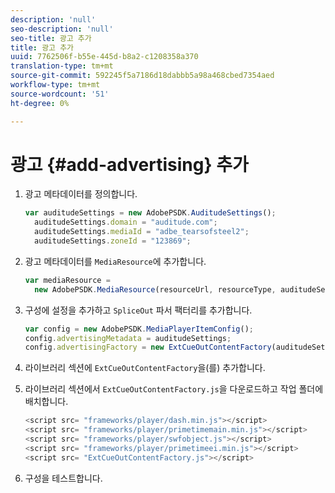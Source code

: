 ```yaml
---
description: 'null'
seo-description: 'null'
seo-title: 광고 추가
title: 광고 추가
uuid: 7762506f-b55e-445d-b8a2-c1208358a370
translation-type: tm+mt
source-git-commit: 592245f5a7186d18dabbb5a98a468cbed7354aed
workflow-type: tm+mt
source-wordcount: '51'
ht-degree: 0%

---
```



# 광고 {#add-advertising} 추가

1. 광고 메타데이터를 정의합니다.

   ```js
   var auditudeSettings = new AdobePSDK.AuditudeSettings(); 
     auditudeSettings.domain = "auditude.com"; 
     auditudeSettings.mediaId = "adbe_tearsofsteel2"; 
     auditudeSettings.zoneId = "123869";
   ```

1. 광고 메타데이터를 `MediaResource`에 추가합니다.

   ```js
   var mediaResource =  
     new AdobePSDK.MediaResource(resourceUrl, resourceType, auditudeSettings, false);
   ```

1. 구성에 설정을 추가하고 `SpliceOut` 파서 팩터리를 추가합니다.

   ```js
   var config = new AdobePSDK.MediaPlayerItemConfig(); 
   config.advertisingMetadata = auditudeSettings; 
   config.advertisingFactory = new ExtCueOutContentFactory(auditudeSettings);
   ```

1. 라이브러리 섹션에 `ExtCueOutContentFactory`을(를) 추가합니다.
1. 라이브러리 섹션에서 `ExtCueOutContentFactory.js`을 다운로드하고 작업 폴더에 배치합니다.

   ```js
   <script src= "frameworks/player/dash.min.js"></script> 
   <script src= "frameworks/player/primetimemain.min.js"></script> 
   <script src= "frameworks/player/swfobject.js"></script> 
   <script src= "frameworks/player/primetimeei.min.js"></script> 
   <script src= "ExtCueOutContentFactory.js"></script>
   ```

1. 구성을 테스트합니다.
